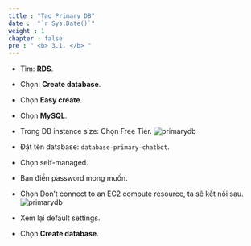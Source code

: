 ```yaml
---
title : "Tạo Primary DB"
date :  "`r Sys.Date()`" 
weight : 1 
chapter : false
pre : " <b> 3.1. </b> "
---
```

* Tìm: **RDS**.
* Chọn: **Create database**.
* Chọn **Easy create**.
* Chọn **MySQL**.
* Trong DB instance size: Chọn Free Tier.
![primarydb](/workshop-aws-card-clash-1/images/3.connect/rds1.png)

* Đặt tên database: ```database-primary-chatbot```.
* Chọn self-managed.
* Bạn điền password mong muốn.
* Chọn Don’t connect to an EC2 compute resource, ta sẽ kết nối sau.
![primarydb](/workshop-aws-card-clash-1/images/3.connect/rds2.png)
* Xem lại default settings.
* Chọn **Create database**.

